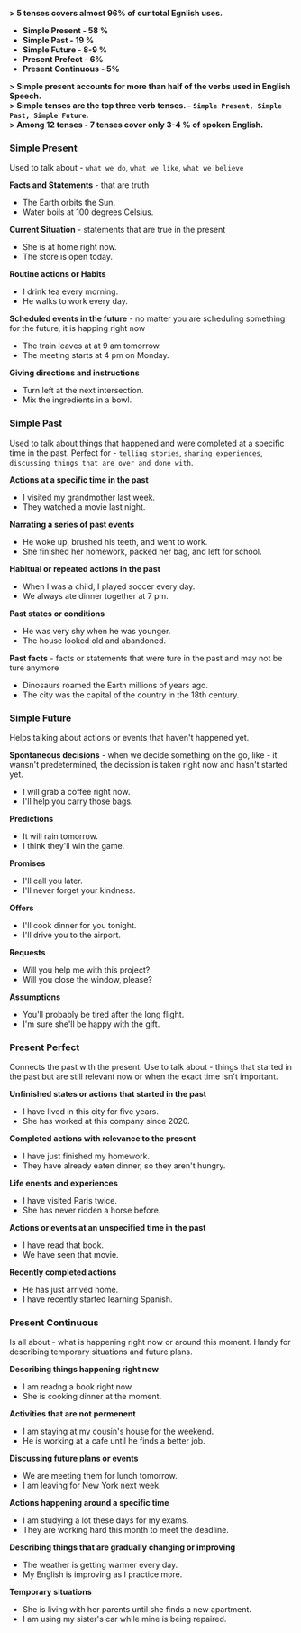**> 5 tenses covers almost 96% of our total Egnlish uses.**
- **Simple Present - 58 %**
- **Simple Past - 19 %**
- **Simple Future - 8-9 %**
- **Present Prefect - 6%**
- **Present Continuous - 5%**

**> Simple present accounts for more than half of the verbs used in English Speech.**<br>
**> Simple tenses are the top three verb tenses. - `Simple Present, Simple Past, Simple Future`.**<br>
**> Among 12 tenses - 7 tenses cover only 3-4 % of spoken English.**

### **Simple Present**
Used to talk about - `what we do`, `what we like`, `what we believe`

**Facts and Statements** - that are truth
- The Earth orbits the Sun.
- Water boils at 100 degrees Celsius.

**Current Situation** - statements that are true in the present
- She is at home right now.
- The store is open today.

**Routine actions or Habits**
- I drink tea every morning.
- He walks to work every day.

**Scheduled events in the future** - no matter you are scheduling something for the future, it is happing right now
- The train leaves at at 9 am tomorrow.
- The meeting starts at 4 pm on Monday.

**Giving directions and instructions**
- Turn left at the next intersection.
- Mix the ingredients in a bowl.

### **Simple Past**
Used to talk about things that happened and were completed at a specific time in the past. Perfect for - `telling stories`, `sharing experiences`, `discussing things that are over and done with`.

**Actions at a specific time in the past**
- I visited my grandmother last week.
- They watched a movie last night.

**Narrating a series of past events**
- He woke up, brushed his teeth, and went to work.
- She finished her homework, packed her bag, and left for school.

**Habitual or repeated actions in the past**
- When I was a child, I played soccer every day.
- We always ate dinner together at 7 pm.

**Past states or conditions**
- He was very shy when he was younger.
- The house looked old and abandoned.

**Past facts** - facts or statements that were ture in the past and may not be ture anymore
- Dinosaurs roamed the Earth millions of years ago.
- The city was the capital of the country in the 18th century.

### **Simple Future**
Helps talking about actions or events that haven't happened yet.

**Spontaneous decisions** - when we decide something on the go, like - it wansn't predetermined, the decission is taken right now and hasn't started yet.
- I will grab a coffee right now.
- I'll help you carry those bags.

**Predictions**
- It will rain tomorrow.
- I think they'll win the game.

**Promises**
- I'll call you later.
- I'll never forget your kindness.

**Offers**
- I'll cook dinner for you tonight.
- I'll drive you to the airport.

**Requests**
- Will you help me with this project?
- Will you close the window, please?

**Assumptions**
- You'll probably be tired after the long flight.
- I'm sure she'll be happy with the gift.

### **Present Perfect**
Connects the past with the present. Use to talk about - things that started in the past but are still relevant now or when the exact time isn't important.

**Unfinished states or actions that started in the past**
- I have lived in this city for five years.
- She has worked at this company since 2020.

**Completed actions with relevance to the present**
- I have just finished my homework.
- They have already eaten dinner, so they aren't hungry.

**Life enents and experiences**
- I have visited Paris twice.
- She has never ridden a horse before.

**Actions or events at an unspecified time in the past**
- I have read that book.
- We have seen that movie.

**Recently completed actions**
- He has just arrived home.
- I have recently started learning Spanish.

### **Present Continuous**
Is all about - what is happening right now or around this moment. Handy for describing temporary situations and future plans.

**Describing things happening right now**
- I am readng a book right now.
- She is cooking dinner at the moment.

**Activities that are not permenent**
- I am staying at my cousin's house for the weekend.
- He is working at a cafe until he finds a better job.

**Discussing future plans or events**
- We are meeting them for lunch tomorrow.
- I am leaving for New York next week.

**Actions happening around a specific time**
- I am studying a lot these days for my exams.
- They are working hard this month to meet the deadline.

**Describing things that are gradually changing or improving**
- The weather is getting warmer every day.
- My English is improving as I practice more.

**Temporary situations**
- She is living with her parents until she finds a new apartment.
- I am using my sister's car while mine is being repaired.